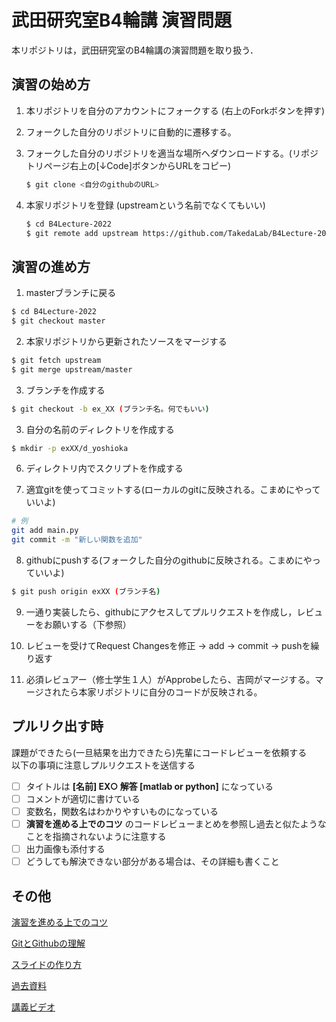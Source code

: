 # 武田研究室B4輪講 演習問題

本リポジトリは，武田研究室のB4輪講の演習問題を取り扱う．

## 演習の始め方

1. 本リポジトリを自分のアカウントにフォークする
  (右上のForkボタンを押す)
  
2. フォークした自分のリポジトリに自動的に遷移する。

3. フォークした自分のリポジトリを適当な場所へダウンロードする。(リポジトリページ右上の[↓Code]ボタンからURLをコピー)

    ```bash
    $ git clone <自分のgithubのURL>
    ```

4. 本家リポジトリを登録 (upstreamという名前でなくてもいい)

    ```bash
    $ cd B4Lecture-2022
    $ git remote add upstream https://github.com/TakedaLab/B4Lecture-2022.git
    ```


## 演習の進め方

1. masterブランチに戻る
  ```bash
  $ cd B4Lecture-2022
  $ git checkout master
  ```
2. 本家リポジトリから更新されたソースをマージする
  ```bash
  $ git fetch upstream
  $ git merge upstream/master
  ```
3. ブランチを作成する
  ```bash
  $ git checkout -b ex_XX (ブランチ名。何でもいい)
  ```
3. 自分の名前のディレクトリを作成する
  ```bash
  $ mkdir -p exXX/d_yoshioka
  ```
6. ディレクトリ内でスクリプトを作成する

7. 適宜gitを使ってコミットする(ローカルのgitに反映される。こまめにやっていいよ)
  ```bash
  # 例
  git add main.py
  git commit -m "新しい関数を追加"
  ```

8. githubにpushする(フォークした自分のgithubに反映される。こまめにやっていいよ)
  ```bash
  $ git push origin exXX (ブランチ名)
  ```

9. 一通り実装したら、githubにアクセスしてプルリクエストを作成し，レビューをお願いする（下参照）

10. レビューを受けてRequest Changesを修正 -> add -> commit -> pushを繰り返す

11. 必須レビュアー（修士学生１人）がApprobeしたら、吉岡がマージする。マージされたら本家リポジトリに自分のコードが反映される。


## プルリク出す時

課題ができたら(一旦結果を出力できたら)先輩にコードレビューを依頼する  
以下の事項に注意しプルリクエストを送信する

- [ ] タイトルは **[名前] EX○ 解答 [matlab or python]** になっている
- [ ] コメントが適切に書けている
- [ ] 変数名，関数名はわかりやすいものになっている
- [ ] **演習を進める上でのコツ** のコードレビューまとめを参照し過去と似たようなことを指摘されないように注意する
- [ ] 出力画像も添付する
- [ ] どうしても解決できない部分がある場合は、その詳細も書くこと

## その他

[演習を進める上でのコツ](./Tips.md)

[GitとGithubの理解](https://docs.google.com/a/g.sp.m.is.nagoya-u.ac.jp/viewer?a=v&pid=sites&srcid=Zy5zcC5tLmlzLm5hZ295YS11LmFjLmpwfHNwbG9jYWwtc2VtaXxneDoxZmI4YWVhZWVlNDBjNDY1)

[スライドの作り方](https://www.slideshare.net/ShinnosukeTakamichi/ss-48987441)

[過去資料](https://sites.google.com/a/g.sp.m.is.nagoya-u.ac.jp/splocal-semi/b4-rinkou)

[講義ビデオ](https://drive.google.com/drive/folders/1aOAgjTjUutiw3qwPwpRKhxDrnY0n5XEX?usp=sharing)

